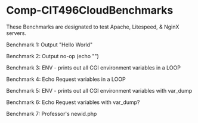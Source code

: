 # Comp-CIT496CloudBenchmarks

These Benchmarks are designated to test Apache, Litespeed, & NginX servers.

Benchmark 1:
  Output "Hello World"
  
Benchmark 2:
  Output no-op (echo "")
  
Benchmark 3:
  ENV - prints out all CGI environment variables in a LOOP
  
Benchmark 4:
  Echo Request variables in a LOOP
  
Benchmark 5:
  ENV - prints out all CGI environment variables with var_dump
  
Benchmark 6:
  Echo Request variables with var_dump?
  
Benchmark 7:
  Professor's newid.php 
